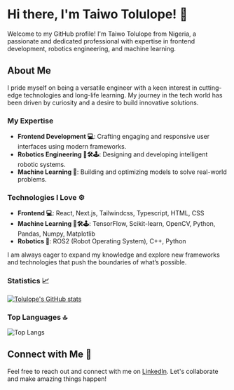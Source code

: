 # Hi there, I'm Taiwo Tolulope! 👋

Welcome to my GitHub profile! I'm Taiwo Tolulope from Nigeria, a passionate and dedicated professional with expertise in frontend development, robotics engineering, and machine learning.

## About Me

I pride myself on being a versatile engineer with a keen interest in cutting-edge technologies and long-life learning. My journey in the tech world has been driven by curiosity and a desire to build innovative solutions.

### My Expertise

- **Frontend Development 💻**: Crafting engaging and responsive user interfaces using modern frameworks.
- **Robotics Engineering 🤖🛠️🕹️**: Designing and developing intelligent robotic systems.
- **Machine Learning 🧠**: Building and optimizing models to solve real-world problems.

### Technologies I Love ⚙️

- **Frontend 💻**: React, Next.js, Tailwindcss, Typescript, HTML, CSS
- **Machine Learning 🤖🛠️🕹️**: TensorFlow, Scikit-learn, OpenCV, Python, Pandas, Numpy, Matplotlib
- **Robotics 🧠**: ROS2 (Robot Operating System), C++, Python

I am always eager to expand my knowledge and explore new frameworks and technologies that push the boundaries of what’s possible.

### Statistics 📈
[![Tolulope's GitHub stats](https://github-readme-stats.vercel.app/api?username=codeflamer&show_icons=truetheme=radical)](https://github.com/codeflamer/github-readme-stats)

### Top Languages 🔝
![Top Langs](https://github-readme-stats.vercel.app/api/top-langs/?username=codeflamer&layout=compact)

## Connect with Me 🔗

Feel free to reach out and connect with me on [LinkedIn](https://www.linkedin.com/in/taiwotolulope). Let's collaborate and make amazing things happen!
